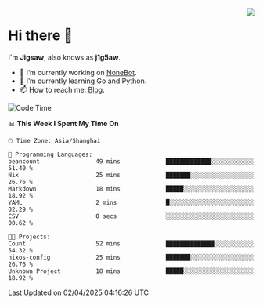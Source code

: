 <a href="#">
  <img align="right" src="https://github-readme-stats.vercel.app/api?username=j1g5awi&count_private=true&show_icons=true&title_color=80070B&text_color=B3B3B3&bg_color=212121&icon_color=80070B" />
</a>

# Hi there 👋

I'm **Jigsaw**, also knows as **j1g5aw**.

- 🔭 I’m currently working on [NoneBot](https://github.com/nonebot).
- 🌱 I’m currently learning Go and Python.
- 📫 How to reach me: [Blog](https://blog.maddestroyer.xyz/).

<!--START_SECTION:waka-->
![Code Time](http://img.shields.io/badge/Code%20Time-1%2C875%20hrs%2028%20mins-blue)

📊 **This Week I Spent My Time On** 

```text
🕑︎ Time Zone: Asia/Shanghai

💬 Programming Languages: 
beancount                49 mins             █████████████░░░░░░░░░░░░   51.40 % 
Nix                      25 mins             ███████░░░░░░░░░░░░░░░░░░   26.76 % 
Markdown                 18 mins             █████░░░░░░░░░░░░░░░░░░░░   18.92 % 
YAML                     2 mins              █░░░░░░░░░░░░░░░░░░░░░░░░   02.29 % 
CSV                      0 secs              ░░░░░░░░░░░░░░░░░░░░░░░░░   00.62 % 

🐱‍💻 Projects: 
Count                    52 mins             ██████████████░░░░░░░░░░░   54.32 % 
nixos-config             25 mins             ███████░░░░░░░░░░░░░░░░░░   26.76 % 
Unknown Project          18 mins             █████░░░░░░░░░░░░░░░░░░░░   18.92 % 
```


 Last Updated on 02/04/2025 04:16:26 UTC
<!--END_SECTION:waka-->
